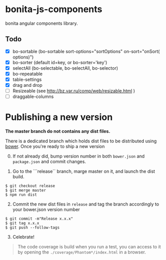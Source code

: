 bonita-js-components
====================

bonita angular components library.

Todo
----

 - [x] bo-sortable (bo-sortable sort-options="sortOptions" on-sort="onSort( options)")
 - [x] bo-sorter (default id=key, or bo-sorter='key')
 - [x] selectAll (bo-selectable, bo-selectAll, bo-selector)
 - [x] bo-repeatable
 - [x] table-settings 
 - [x] drag and drop
 - [ ] Resizeable (see http://bz.var.ru/comp/web/resizable.html )
 - [ ] draggable-columns

# Publishing a new version

**The master branch do not contains any dist files.**

There is a dedicated branch which holds dist files to be distributed using [bower](http://bower.io). Once you're ready to ship a new version

0. If not already did, bump version number in both ``bower.json`` and ``package.json`` and commit changes.

1. Go to the ```release`` branch, marge master on it, and launch the dist build.
```console
$ git checkout release
$ git merge master
$ npm run dist
```

2. Commit the new dist files in ``release`` and tag the branch accordingly to your bower.json version number
```console
$ git commit -m"Release x.x.x"
$ git tag x.x.x
$ git push --follow-tags
```

3. Celebrate!

> The code coverage is build when you run a test, you can access to it by opening the `./coverage/Phantom*/index.html` in a browser.
